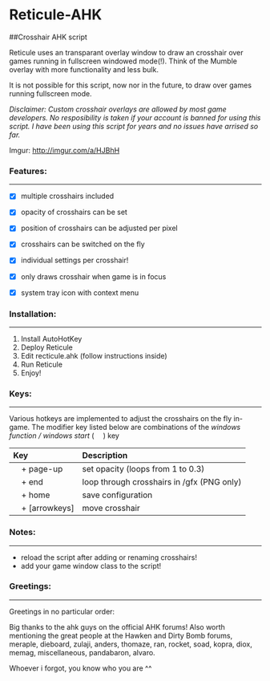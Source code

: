 # Reticule-AHK
##Crosshair AHK script

Reticule uses an transparant overlay window to draw an crosshair over games running in fullscreen windowed mode(!). Think of the Mumble overlay with more functionality and less bulk.

It is not possible for this script, now nor in the future, to draw over games running fullscreen mode.

*Disclaimer: Custom crosshair overlays are allowed by most game developers. No resposibility is taken if your account is banned for using this script. I have been using this script for years and no issues have arrised so far.*

Imgur: http://imgur.com/a/HJBhH

### Features:
---------
- [x] multiple crosshairs included
- [x] opacity of crosshairs can be set
- [x] position of crosshairs can be adjusted per pixel
- [x] crosshairs can be switched on the fly
- [x] individual settings per crosshair!
- [x] only draws crosshair when game is in focus
- [x] system tray icon with context menu


### Installation:
-------------
1. Install AutoHotKey
2. Deploy Reticule
3. Edit recticule.ahk (follow instructions inside)
4. Run Reticule
5. Enjoy!


### Keys:
-----

Various hotkeys are implemented to adjust the crosshairs on the fly in-game. The modifier key listed below are combinations of the *windows function / windows start* ( <img src="http://i.imgur.com/jDaD7Mc.png" width="10"/> ) key

| Key | Description |
| :--- | :--- |
| <img src="http://i.imgur.com/jDaD7Mc.png" width="12"/> + page-up | set opacity (loops from 1 to 0.3) |
| <img src="http://i.imgur.com/jDaD7Mc.png" width="12"/> + end | loop through crosshairs in /gfx (PNG only) |
| <img src="http://i.imgur.com/jDaD7Mc.png" width="12"/> + home | save configuration |
| <img src="http://i.imgur.com/jDaD7Mc.png" width="12"/> + [arrowkeys] | move crosshair |


### Notes:
------
- reload the script after adding or renaming crosshairs!
- add your game window class to the script!

### Greetings:
---
Greetings in no particular order:

Big thanks to the ahk guys on the official AHK forums! Also worth mentioning the great people at the Hawken and Dirty Bomb forums, meraple, dieboard, zulaji, anders, thomaze, ran, rocket, soad, kopra, diox, memag, miscellaneous, pandabaron, alvaro.

Whoever i forgot, you know who you are ^^
